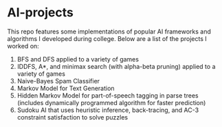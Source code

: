# AI-projects
This repo features some implementations of popular AI frameworks and algorithms I developed during college. Below are a list
of the projects I worked on:

1. BFS and DFS applied to a variety of games
2. IDDFS, A*, and minimax search (with alpha-beta pruning) applied to a variety of games
3. Naive-Bayes Spam Classifier 
4. Markov Model for Text Generation
5. Hidden Markov Model for part-of-speech tagging in parse trees (includes dynamically programmed algorithm for faster prediction)
6. Sudoku AI that uses heuristic inference, back-tracing, and AC-3 constraint satisfaction to solve puzzles
